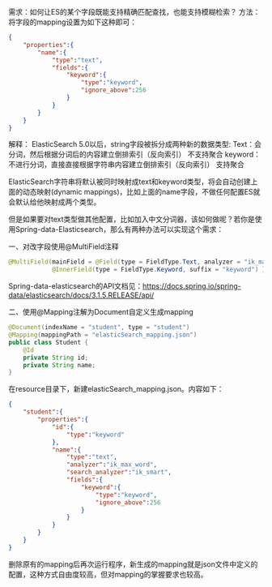 需求：如何让ES的某个字段既能支持精确匹配查找，也能支持模糊检索？
方法：将字段的mapping设置为如下这种即可：

```json
{
    "properties":{
        "name":{
            "type":"text",
            "fields":{
                "keyword":{
                    "type":"keyword",
                    "ignore_above":256
                }
            }
        }
    }
}
```
<!-- more -->

解释：
ElasticSearch 5.0以后，string字段被拆分成两种新的数据类型:
Text：会分词，然后根据分词后的内容建立倒排索引（反向索引）
不支持聚合
keyword：不进行分词，直接直接根据字符串内容建立倒排索引（反向索引）
支持聚合

ElasticSearch字符串将默认被同时映射成text和keyword类型，将会自动创建上面的动态映射(dynamic mappings)，比如上面的name字段，不做任何配置ES就会默认给他映射成两个类型。

但是如果要对text类型做其他配置，比如加入中文分词器，该如何做呢？若你是使用Spring-data-Elasticsearch，那么有两种办法可以实现这个需求：

一、对改字段使用@MultiField注释

```java
@MultiField(mainField = @Field(type = FieldType.Text, analyzer = "ik_max_word", searchAnalyzer = "ik_smart"), otherFields = {
            @InnerField(type = FieldType.Keyword, suffix = "keyword") })
```

Spring-data-elasticsearch的API文档见：https://docs.spring.io/spring-data/elasticsearch/docs/3.1.5.RELEASE/api/

二、使用@Mapping注解为Document自定义生成mapping

```java
@Document(indexName = "student", type = "student")
@Mapping(mappingPath = "elasticSearch_mapping.json")
public class Student {
	@Id
	private String id;
	private String name;
}
```

在resource目录下，新建elasticSearch_mapping.json。内容如下：

```json
{
    "student":{
        "properties":{
            "id":{
                "type":"keyword"
            },
            "name":{
                "type":"text",
                "analyzer":"ik_max_word",
                "search_analyzer":"ik_smart",
                "fields":{
                    "keyword":{
                        "type":"keyword",
                        "ignore_above":256
                    }
                }
            }
        }
    }
}
```

删除原有的mapping后再次运行程序，新生成的mapping就是json文件中定义的配置，这种方式自由度较高，但对mapping的掌握要求也较高。
